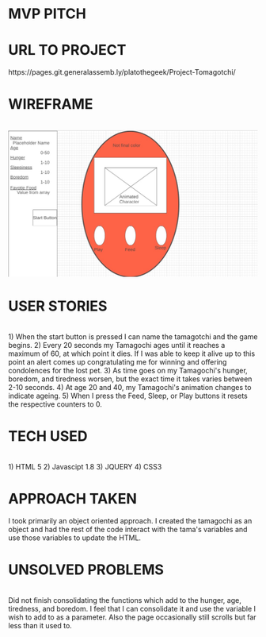 <h1>MVP PITCH</h1>
<h1>URL TO PROJECT</h1>
https://pages.git.generalassemb.ly/platothegeek/Project-Tomagotchi/
<br>
<h1>WIREFRAME</h1>
<br>
<img src="Pictures/Screenshot 2020-11-30 154508.jpg" alt="Wireframe">
<h1>USER STORIES</h1>
<br>
1) When the start button is pressed I can name the tamagotchi and the game begins.
2) Every 20 seconds my Tamagochi ages until it reaches a maximum of 60, at which point it dies. If I was able to keep it alive up to this point an alert comes up congratulating me for winning and offering condolences for the lost pet.
3) As time goes on my Tamagochi's hunger, boredom, and tiredness worsen, but the exact time it takes varies between 2-10 seconds.
4) At age 20 and 40, my Tamagochi's animation changes to indicate ageing.
5) When I press the Feed, Sleep, or Play buttons it resets the respective counters to 0.
<br>
<h1>TECH USED</h1>
<br>
1) HTML 5
2) Javascipt 1.8
3) JQUERY
4) CSS3
<br>
<h1>APPROACH TAKEN</h1>
I took primarily an object oriented approach. I created the tamagochi as an object and had the rest of the code interact with the tama's variables and use those variables to update the HTML.
<br>
<h1>UNSOLVED PROBLEMS</h1>
<br>
Did not finish consolidating the functions which add to the hunger, age, tiredness, and boredom. I feel that I can consolidate it and use the variable I wish to add to as a parameter. Also the page occasionally still scrolls but far less than it used to.